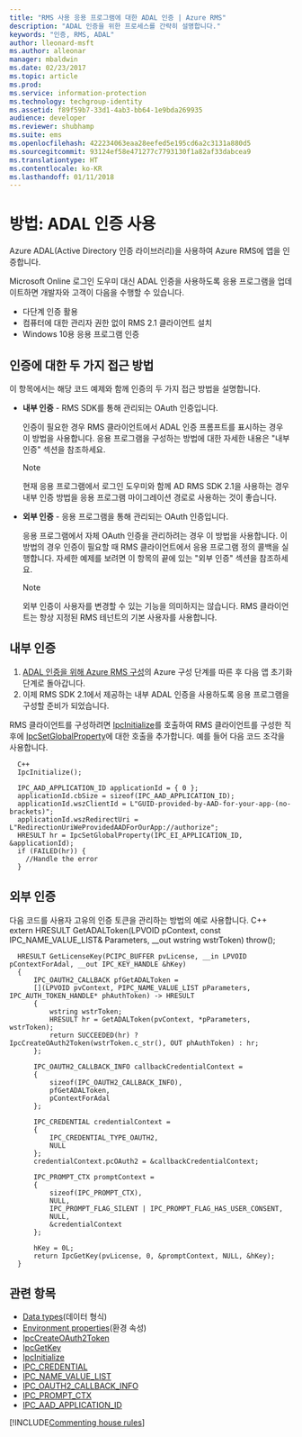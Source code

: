 ```yaml
---
title: "RMS 사용 응용 프로그램에 대한 ADAL 인증 | Azure RMS"
description: "ADAL 인증을 위한 프로세스를 간략히 설명합니다."
keywords: "인증, RMS, ADAL"
author: lleonard-msft
ms.author: alleonar
manager: mbaldwin
ms.date: 02/23/2017
ms.topic: article
ms.prod: 
ms.service: information-protection
ms.technology: techgroup-identity
ms.assetid: f89f59b7-33d1-4ab3-bb64-1e9bda269935
audience: developer
ms.reviewer: shubhamp
ms.suite: ems
ms.openlocfilehash: 422234063eaa28eefed5e195cd6a2c3131a880d5
ms.sourcegitcommit: 93124ef58e471277c7793130f1a82af33dabcea9
ms.translationtype: HT
ms.contentlocale: ko-KR
ms.lasthandoff: 01/11/2018
---
```

# <a name="how-to-use-adal-authentication"></a>방법: ADAL 인증 사용

Azure ADAL(Active Directory 인증 라이브러리)을 사용하여 Azure RMS에 앱을 인증합니다.

Microsoft Online 로그인 도우미 대신 ADAL 인증을 사용하도록 응용 프로그램을 업데이트하면 개발자와 고객이 다음을 수행할 수 있습니다.

- 다단계 인증 활용
- 컴퓨터에 대한 관리자 권한 없이 RMS 2.1 클라이언트 설치
- Windows 10용 응용 프로그램 인증

## <a name="two-approaches-to-authentication"></a>인증에 대한 두 가지 접근 방법

이 항목에서는 해당 코드 예제와 함께 인증의 두 가지 접근 방법을 설명합니다.

- **내부 인증** - RMS SDK를 통해 관리되는 OAuth 인증입니다.

  인증이 필요한 경우 RMS 클라이언트에서 ADAL 인증 프롬프트를 표시하는 경우 이 방법을 사용합니다. 응용 프로그램을 구성하는 방법에 대한 자세한 내용은 "내부 인증" 섹션을 참조하세요.

  > [!Note]
  > 현재 응용 프로그램에서 로그인 도우미와 함께 AD RMS SDK 2.1을 사용하는 경우 내부 인증 방법을 응용 프로그램 마이그레이션 경로로 사용하는 것이 좋습니다.

- **외부 인증** - 응용 프로그램을 통해 관리되는 OAuth 인증입니다.

  응용 프로그램에서 자체 OAuth 인증을 관리하려는 경우 이 방법을 사용합니다. 이 방법의 경우 인증이 필요할 때 RMS 클라이언트에서 응용 프로그램 정의 콜백을 실행합니다. 자세한 예제를 보려면 이 항목의 끝에 있는 "외부 인증" 섹션을 참조하세요.

  > [!Note]
  > 외부 인증이 사용자를 변경할 수 있는 기능을 의미하지는 않습니다. RMS 클라이언트는 항상 지정된 RMS 테넌트의 기본 사용자를 사용합니다.

## <a name="internal-authentication"></a>내부 인증

1. [ADAL 인증을 위해 Azure RMS 구성](adal-auth.md)의 Azure 구성 단계를 따른 후 다음 앱 초기화 단계로 돌아갑니다.
2. 이제 RMS SDK 2.1에서 제공하는 내부 ADAL 인증을 사용하도록 응용 프로그램을 구성할 준비가 되었습니다.

RMS 클라이언트를 구성하려면 [IpcInitialize](https://msdn.microsoft.com/library/jj127295.aspx)를 호출하여 RMS 클라이언트를 구성한 직후에 [IpcSetGlobalProperty](https://msdn.microsoft.com/library/hh535270.aspx)에 대한 호출을 추가합니다. 예를 들어 다음 코드 조각을 사용합니다.

      C++
      IpcInitialize();

      IPC_AAD_APPLICATION_ID applicationId = { 0 };
      applicationId.cbSize = sizeof(IPC_AAD_APPLICATION_ID);
      applicationId.wszClientId = L"GUID-provided-by-AAD-for-your-app-(no-brackets)";
      applicationId.wszRedirectUri = L"RedirectionUriWeProvidedAADForOurApp://authorize";
      HRESULT hr = IpcSetGlobalProperty(IPC_EI_APPLICATION_ID, &applicationId);
      if (FAILED(hr)) {
        //Handle the error
      }

## <a name="external-authentication"></a>외부 인증

다음 코드를 사용자 고유의 인증 토큰을 관리하는 방법의 예로 사용합니다.
C++ extern HRESULT GetADALToken(LPVOID pContext, const IPC_NAME_VALUE_LIST& Parameters, __out wstring wstrToken) throw();

      HRESULT GetLicenseKey(PCIPC_BUFFER pvLicense, __in LPVOID pContextForAdal, __out IPC_KEY_HANDLE &hKey)
      {
          IPC_OAUTH2_CALLBACK pfGetADALToken =
          [](LPVOID pvContext, PIPC_NAME_VALUE_LIST pParameters, IPC_AUTH_TOKEN_HANDLE* phAuthToken) -> HRESULT
          {
              wstring wstrToken;
              HRESULT hr = GetADALToken(pvContext, *pParameters, wstrToken);
              return SUCCEEDED(hr) ? IpcCreateOAuth2Token(wstrToken.c_str(), OUT phAuthToken) : hr;
          };

          IPC_OAUTH2_CALLBACK_INFO callbackCredentialContext =
          {
              sizeof(IPC_OAUTH2_CALLBACK_INFO),
              pfGetADALToken,
              pContextForAdal
          };

          IPC_CREDENTIAL credentialContext =
          {
              IPC_CREDENTIAL_TYPE_OAUTH2,
              NULL
          };
          credentialContext.pcOAuth2 = &callbackCredentialContext;

          IPC_PROMPT_CTX promptContext =
          {
              sizeof(IPC_PROMPT_CTX),
              NULL,
              IPC_PROMPT_FLAG_SILENT | IPC_PROMPT_FLAG_HAS_USER_CONSENT,
              NULL,
              &credentialContext
          };

          hKey = 0L;
          return IpcGetKey(pvLicense, 0, &promptContext, NULL, &hKey);
      }

## <a name="related-topics"></a>관련 항목

- [Data types](https://msdn.microsoft.com/library/hh535288.aspx)(데이터 형식)
- [Environment properties](https://msdn.microsoft.com/library/hh535247.aspx)(환경 속성)
- [IpcCreateOAuth2Token](https://msdn.microsoft.com/library/mt661866.aspx)
- [IpcGetKey](https://msdn.microsoft.com/library/hh535263.aspx)
- [IpcInitialize](https://msdn.microsoft.com/library/jj127295.aspx)
- [IPC_CREDENTIAL](https://msdn.microsoft.com/library/hh535275.aspx)
- [IPC_NAME_VALUE_LIST](https://msdn.microsoft.com/library/hh535277.aspx)
- [IPC_OAUTH2_CALLBACK_INFO](https://msdn.microsoft.com/library/mt661868.aspx)
- [IPC_PROMPT_CTX](https://msdn.microsoft.com/library/hh535278.aspx)
- [IPC_AAD_APPLICATION_ID](https://msdn.microsoft.com/library/mt661867.aspx)

[!INCLUDE[Commenting house rules](../includes/houserules.md)]